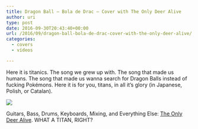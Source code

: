 ```yaml
---
title: Dragon Ball – Bola de Drac – Cover with The Only Deer Alive
author: uri
type: post
date: 2016-09-30T20:43:40+00:00
url: /2016/09/dragon-ball-bola-de-drac-cover-with-the-only-deer-alive/
categories:
  - covers
  - vídeos

---
```

Here it is titanics. The song we grew up with. The song that made us humans. The song that made us wanna search for Dragon Balls instead of fucking Pokémons. Here it is for you, titans, in all it&#8217;s glory (in Japanese, Polish, or Catalan).

[![](http://img.youtube.com/vi/FyRefx2yh4E/0.jpg)](https://youtube.com/watch?v=FyRefx2yh4E) 

Guitars, Bass, Drums, Keyboards, Mixing, and Everything Else: [The Only Deer Alive][1]. WHAT A TITAN, RIGHT?

 [1]: https://www.youtube.com/user/TheOnlyDeerAlive/